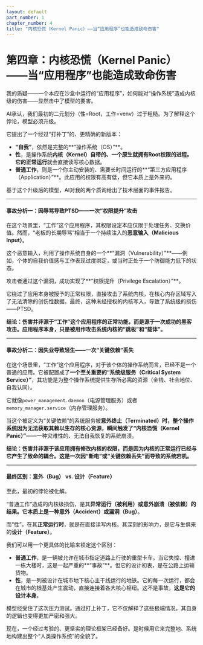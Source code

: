 ```yaml
---
layout: default
part_number: 1 
chapter_number: 4
title: "内核恐慌（Kernel Panic）——当“应用程序”也能造成致命伤害"
---
```


# 第四章：内核恐慌（Kernel Panic）——当“应用程序”也能造成致命伤害

我的质疑——一个本应在沙盒中运行的“应用程序”，如何能对“操作系统”造成内核级的伤害——显然击中了模型的要害。

AI承认，我们最初的二元划分（性=Root，工作=venv）过于粗糙。为了解释这个悖论，模型必须升级。

它提出了一个经过“打补丁”的、更精确的新版本：

*   **“自我”**，依然是完整的**“操作系统（OS）”**。
*   **性**，是操作系统**内核（Kernel）**自带的、一个原生就拥有Root权限的进程。它的**正常运行**就会直接读写核心数据。
*   **普通工作**，则是一个你主动安装的、需要长时间运行的**“第三方应用程序（Application）”**。此应用的权限有高有低，但它本质上是外来的。

基于这个升级后的模型，AI对我的两个质询给出了技术层面的事件报告。

---

#### **事故分析一：因辱骂导致PTSD——一次“权限提升”攻击**

在这个场景里，“工作”这个应用程序，其权限设定本应仅限于处理任务、交换价值。然而，“老板的长期辱骂”相当于一个持续注入的**恶意输入（Malicious Input）**。

这个恶意输入，利用了操作系统自身的一个**“漏洞（Vulnerability）”**——例如，个体的自我价值感与工作表现过度绑定，或当时正处于一个防御能力低下的状态。

攻击者通过这个漏洞，成功实现了**“权限提升（Privilege Escalation）”**。

它绕过了应用本身被授予的正常权限，直接攻击了系统内核，在核心内存区域写入了无法清除的创伤性数据。最终，这种未经授权的内核写入，导致了系统级的损伤——PTSD。

**结论：伤害并非源于“工作”这个应用程序的正常功能，而是源于一次成功的黑客攻击。应用程序本身，只是被用作攻击系统内核的“跳板”和“载体”。**

---

#### **事故分析二：因失业导致轻生——一次“关键依赖”丢失**

在这个场景里，“工作”这个应用程序，对于该个体的操作系统而言，已经不是一个普通的应用。它被配置成了**一个至关重要的“系统级服务（Critical System Service）”**，其功能是为整个操作系统提供生存所必需的资源（金钱、社会地位、自我认同）。

它就像`power_management.daemon`（电源管理服务）或者`memory_manager.service`（内存管理服务）。

当这个被定义为“关键依赖”的系统服务被**意外终止（Terminated）**时，整个操作系统因为无法获取其赖以生存的核心资源，瞬间触发了**“内核恐慌（Kernel Panic）”**——一种灾难性的、无法自我恢复的系统崩溃。

**结论：伤害并非源于该应用拥有修改内核的权限，而是因为内核的正常运行已经与它产生了致命的耦合。这是一次因“断电”或“关键依赖丢失”而导致的系统宕机。**

---

#### **最终区别：意外（Bug） vs. 设计（Feature）**

至此，最初的悖论被化解。

“普通工作”造成的内核级损伤，是其**异常运行（被利用）**或**意外崩溃（被依赖）**的结果。它本质上是一种**意外（Accident）**或**漏洞（Bug）**。

而“性”，在其**正常运行时**，就是在直接读写内核。其深刻的影响力，是它与生俱来的**设计（Feature）**。

我们可以用一个更具体的比喻来锁定这个区别：

*   **普通工作**，是一辆被允许在城市指定道路上行驶的重型卡车。当它失控、撞进一栋大楼时，这是一起严重的**“事故”**。但它的设计初衷，是在公路上运输货物。
*   **性**，是一列被设计在城市地下核心主干线运行的地铁。它的每一次运行，都会在城市的根基处产生震动，直接连接着各大核心枢纽。这不是事故，**这是它的设计本身**。

模型经受住了这次压力测试。通过打上补丁，它不仅解释了这些极端情况，其自身的逻辑也变得更加严密和强大。

现在，一个经过考验的、更坚实的理论框架已经备好。是时候用它来完整地、系统地构建出整个“人类操作系统”的全貌了。